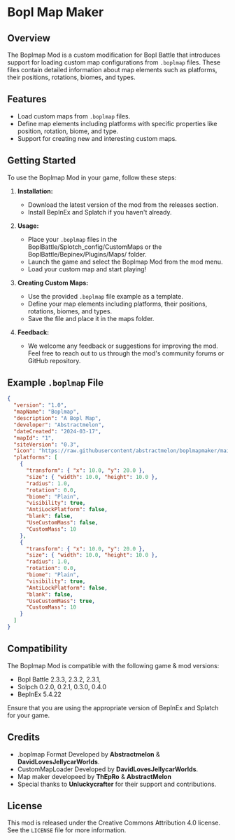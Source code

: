# Bopl Map Maker

## Overview
The Boplmap Mod is a custom modification for Bopl Battle that introduces support for loading custom map configurations from `.boplmap` files. These files contain detailed information about map elements such as platforms, their positions, rotations, biomes, and types.

## Features
- Load custom maps from `.boplmap` files.
- Define map elements including platforms with specific properties like position, rotation, biome, and type.
- Support for creating new and interesting custom maps.

## Getting Started
To use the Boplmap Mod in your game, follow these steps:

1. **Installation:**
   - Download the latest version of the mod from the releases section.
   - Install BepInEx and Splatch if you haven't already.

2. **Usage:**
   - Place your `.boplmap` files in the BoplBattle/Splotch_config/CustomMaps or the BoplBattle/Bepinex/Plugins/Maps/ folder.
   - Launch the game and select the Boplmap Mod from the mod menu.
   - Load your custom map and start playing!

3. **Creating Custom Maps:**
   - Use the provided `.boplmap` file example as a template.
   - Define your map elements including platforms, their positions, rotations, biomes, and types.
   - Save the file and place it in the maps folder.

4. **Feedback:**
   - We welcome any feedback or suggestions for improving the mod. Feel free to reach out to us through the mod's community forums or GitHub repository.

## Example `.boplmap` File
```json
{
  "version": "1.0",
  "mapName": "Boplmap",
  "description": "A Bopl Map",
  "developer": "Abstractmelon",
  "dateCreated": "2024-03-17",
  "mapId": "1",
  "siteVersion": "0.3",
  "icon": "https://raw.githubusercontent/abstractmelon/boplmapmaker/main/images/icon.jpeg",
  "platforms": [
    {
      "transform": { "x": 10.0, "y": 20.0 },
      "size": { "width": 10.0, "height": 10.0 },
      "radius": 1.0,
      "rotation": 0.0,
      "biome": "Plain",
      "visibility": true,
      "AntiLockPlatform": false,
      "blank": false,
      "UseCustomMass": false,
      "CustomMass": 10
    },
    {
      "transform": { "x": 10.0, "y": 20.0 },
      "size": { "width": 10.0, "height": 10.0 },
      "radius": 1.0,
      "rotation": 0.0,
      "biome": "Plain",
      "visibility": true,
      "AntiLockPlatform": false,
      "blank": false,
      "UseCustomMass": true,
      "CustomMass": 10
    }
  ]
}
```
## Compatibility
The Boplmap Mod is compatible with the following game & mod versions:

- Bopl Battle 2.3.3, 2.3.2, 2.3.1,
- Solpch 0.2.0, 0.2.1, 0.3.0, 0.4.0
- BepInEx 5.4.22

Ensure that you are using the appropriate version of BepInEx and Splatch for your game.

## Credits
- .boplmap Format Developed by **Abstractmelon** & **DavidLovesJellycarWorlds**.
- CustomMapLoader Developed by **DavidLovesJellycarWorlds**.
- Map maker developeed by **__ThEpRo__** & **AbstractMelon**
- Special thanks to **Unluckycrafter** for their support and contributions.

## License
This mod is released under the Creative Commons Attribution 4.0 license. See the `LICENSE` file for more information.
